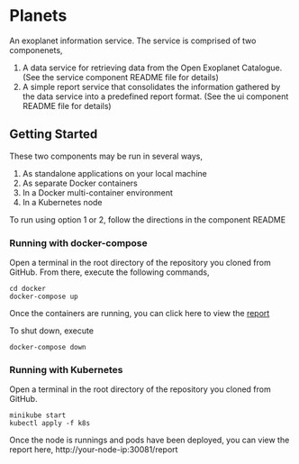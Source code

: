 # Planets

An exoplanet information service. The service is comprised of two componenets,

1. A data service for retrieving data from the Open Exoplanet Catalogue. (See the service component README file for details)
2. A simple report service that consolidates the information gathered by the data service into a predefined report format. (See the ui component README file for details) 

## Getting Started

These two components may be run in several ways,
1. As standalone applications on your local machine
2. As separate Docker containers
3. In a Docker multi-container environment
4. In a Kubernetes node
 
To run using option 1 or 2, follow the directions in the component README

### Running with docker-compose

Open a terminal in the root directory of the repository you cloned from GitHub. From there, execute the following commands,

```
cd docker
docker-compose up
```

Once the containers are running, you can click here to view the [report](http://localhost:8081/report) 

To shut down, execute 

```
docker-compose down
```

### Running with Kubernetes

Open a terminal in the root directory of the repository you cloned from GitHub. 

```
minikube start
kubectl apply -f k8s
```

Once the node is runnings and pods have been deployed, you can view the report here,
http://your-node-ip:30081/report 

